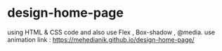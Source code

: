 # design-home-page
using HTML & CSS code and also use Flex , Box-shadow , @media.
use animation
link :  https://mehedianik.github.io/design-home-page/
